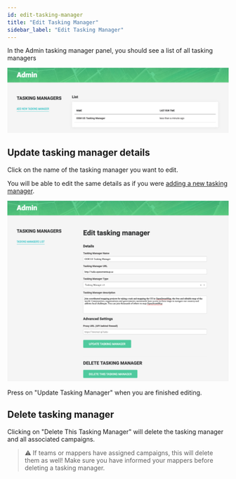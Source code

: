 ```yaml
---
id: edit-tasking-manager
title: "Edit Tasking Manager"
sidebar_label: "Edit Tasking Manager"
---
```


In the Admin tasking manager panel, you should see a list of all tasking managers

![Tasking Manager List](assets/img/tasking-manager-list.png)

## Update tasking manager details

Click on the name of the tasking manager you want to edit.

You will be able to edit the same details as if you were [adding a new tasking manager](admin/add-tasking-manager.md).

![Editing Tasking Manager Details](assets/img/edit-tasking-manager.png)

Press on "Update Tasking Manager" when you are finished editing.

## Delete tasking manager

Clicking on "Delete This Tasking Manager" will delete the tasking manager and all associated campaigns.

> ⚠️ If teams or mappers have assigned campaigns, this will delete them as well! Make sure you have informed your mappers before deleting a tasking manager.

